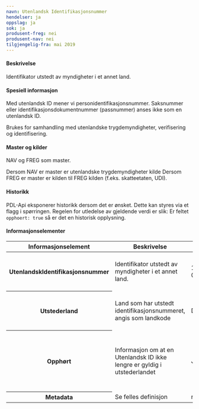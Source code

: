 ```yaml
---
navn: Utenlandsk Identifikasjonsnummer
hendelser: ja
oppslag: ja
sok: ja
produsent-freg: nei
produsent-nav: nei
tilgjengelig-fra: mai 2019
---
```


#### Beskrivelse

Identifikator utstedt av myndigheter i et annet land.

#### Spesiell informasjon

Med utenlandsk ID mener vi personidentifikasjonsnummer.
Saksnummer eller identifikasjonsdokumentnummer (passnummer) anses ikke som en utenlandsk ID.

Brukes for samhandling med utenlandske trygdemyndigheter, verifisering og identifisering.


#### Master og kilder

NAV og FREG som master.

Dersom NAV er master er utenlandske trygdemyndigheter kilde
Dersom FREG er master er kilden til FREG kilden (f.eks. skatteetaten, UDI).

#### Historikk

PDL-Api eksponerer historikk dersom det er ønsket. Dette kan styres via et flagg i spørringen.
Regelen for utledelse av gjeldende verdi er slik:
Er feltet `opphoert: true` så er det en historisk opplysning.


#### Informasjonselementer
<table class="table">
    <thead>
        <tr>
            <th>Informasjonselement</th>
            <th>Beskrivelse</th>
            <th>Eksempel</th>
            <th>Kompletthet</th>
            <th>Kvalitet</th>
        </tr>
    </thead>
    <tbody>
        <tr>
            <th scope="row">UtenlandskIdentifikasjonsnummer</th>
            <td>Identifikator utstedt av myndigheter i et annet land.</td>
            <td>123 010190B456</td>
            <td>Obligatorisk</td>
            <td>God dersom PDL er master, varierende når FREG er master</td>
        </tr>
        <tr>
            <th scope="row">Utstederland</th>
            <td>Land som har utstedt identifikasjonsnummeret, angis som landkode</td>
            <td>DEU</td>
            <td>Obligatorisk</td>
            <td>God dersom PDL er master, varierende når FREG er master</td>
        </tr>
        <tr>
            <th scope="row">Opphørt</th>
            <td>Informasjon om at en Utenlandsk ID ikke lengre er gyldig i utstederlandet</td>
            <td>Ja/nei</td>
            <td>Obligatorisk</td>
            <td>Det er sjelden at vi får informasjon om at en Utenlandsk ID ikke lengre er i bruk fra utstederlandet.</td>
        </tr>
        <tr>
          <th scope="row">Metadata</th>
          <td>Se felles definisjon</td>
          <td>n/a</td>
          <td>Obligatorisk</td>
          <td>God</td>
        </tr>
    </tbody>
</table>